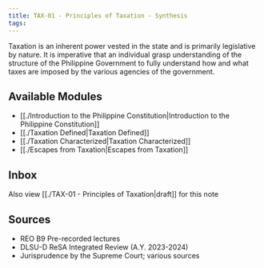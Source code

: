 ```yaml
---
title: TAX-01 - Principles of Taxation - Synthesis
tags: 
---
```


Taxation is an inherent power vested in the state and is primarily legislative by nature. It is imperative that an individual grasp understanding of the structure of the Philippine Government to fully understand how and what taxes are imposed by the various agencies of the government.

## Available Modules
- [[./Introduction to the Philippine Constitution|Introduction to the Philippine Constitution]]
- [[./Taxation Defined|Taxation Defined]]
- [[./Taxation Characterized|Taxation Characterized]]
- [[./Escapes from Taxation|Escapes from Taxation]]

## Inbox
Also view [[./TAX-01 - Principles of Taxation|draft]] for this note

## Sources
- REO B9 Pre-recorded lectures
- DLSU-D ReSA Integrated Review (A.Y. 2023-2024)
- Jurisprudence by the Supreme Court; various sources
